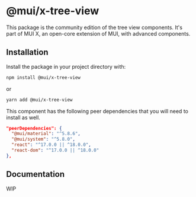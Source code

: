 # @mui/x-tree-view

This package is the community edition of the tree view components.
It's part of MUI X, an open-core extension of MUI, with advanced components.

## Installation

Install the package in your project directory with:

```bash
npm install @mui/x-tree-view
```

or

```bash
yarn add @mui/x-tree-view
```

This component has the following peer dependencies that you will need to install as well.

```json
"peerDependencies": {
  "@mui/material": "^5.8.6",
  "@mui/system": "^5.8.0",
  "react": "^17.0.0 || ^18.0.0",
  "react-dom": "^17.0.0 || ^18.0.0"
},
```

## Documentation

WIP
